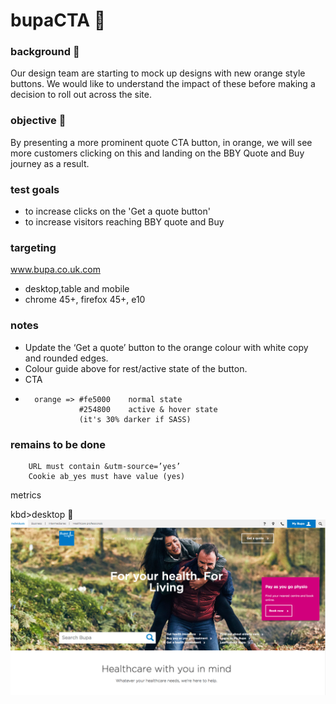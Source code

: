 # bupaCTA  :rocket:

### background  :bell:
Our design team are starting to mock up designs with new orange style buttons. We would like to understand the impact of these before making a decision to roll out across the site.


### objective :book:
By presenting a more prominent quote CTA button, in orange, we will see more customers clicking on this and landing on the BBY Quote and Buy journey as a result.

### test goals
- to increase clicks on the 'Get a quote button'
- to increase visitors reaching BBY quote and Buy

### targeting
www.bupa.co.uk.com

- desktop,table and mobile  
- chrome 45+, firefox 45+, e10



### notes
- Update the ‘Get a quote’ button to the orange colour with white copy and rounded edges.     
- Colour guide above for rest/active state of the button.
- CTA
-		orange => #fe5000    normal state
				  #254800	 active & hover state  
				  (it's 30% darker if SASS)



### remains to be done

```
	URL must contain &utm-source=’yes’
	Cookie ab_yes must have value (yes)
```
metrics 
 






kbd>desktop</kbd> :rocket:        
![](/images/bupaCTAcontrol.png) 



